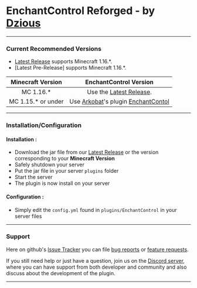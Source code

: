 # EnchantControl Reforged - by [Dzious]
___

### Current Recommended Versions
* [Latest Release] supports Minecraft 1.16.*.
* [Latest Pre-Release] supports Minecraft 1.16.*.

| Minecraft Version | EnchantControl Version |
|:----:|:----:|
| MC 1.16.* | Use the [Latest Release]. |
| MC 1.15.* or under| Use [Arkobat]'s plugin [EnchantContol] |

___

### Installation/Configuration

#### **Installation :**
- Download the jar file from our [Latest Release] or the version corresponding to your **Minecraft Version**
- Safely shutdown your server
- Put the jar file in your server `plugins` folder
- Start the server
- The plugin is now install on your server

#### **Configuration :**
 - Simply edit the `config.yml` found in `plugins/EnchantControl` in your server files

___

### Support

Here on github's [Issue Tracker] you can file [bug reports] or [feature requests].

If you still need help or just have a question, join us on the [Discord server], where you can have support from both developer and community and also discuss about the  development of the plugin.

___


[Dzious]: https://github.com/Dzious

[Arkobat]: https://github.com/Arkobat
[EnchantContol]: https://www.spigotmc.org/resources/enchantcontrol-1-8-1-14-take-back-control-over-all-enchants-on-your-server.55084

[Latest Release]: https://github.com/Dzious/EnchantControl/releases/latest
<!-- [Latest Pre-Release] -->

[Issue Tracker]: https://github.com/Dzious/EnchantControl/issues
[bug reports]: https://github.com/Dzious/EnchantControl/issues/new?assignees=&labels=bug&template=bug_report.md&title=
[feature requests]: https://github.com/Dzious/EnchantControl/issues/new?assignees=&labels=enhancement&template=feature_request.md&title=
<!-- [general questions] -->
[Discord server]: https://discord.gg/MNAeetQV4C
